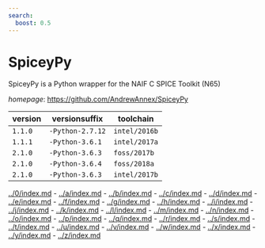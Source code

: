 ```yaml
---
search:
  boost: 0.5
---
```

# SpiceyPy

SpiceyPy is a Python wrapper for the NAIF C SPICE Toolkit (N65)

*homepage*: <https://github.com/AndrewAnnex/SpiceyPy>

version | versionsuffix | toolchain
--------|---------------|----------
``1.1.0`` | ``-Python-2.7.12`` | ``intel/2016b``
``1.1.1`` | ``-Python-3.6.1`` | ``intel/2017a``
``2.1.0`` | ``-Python-3.6.3`` | ``foss/2017b``
``2.1.0`` | ``-Python-3.6.4`` | ``foss/2018a``
``2.1.0`` | ``-Python-3.6.3`` | ``intel/2017b``

[../0/index.md](0) - [../a/index.md](a) - [../b/index.md](b) - [../c/index.md](c) - [../d/index.md](d) - [../e/index.md](e) - [../f/index.md](f) - [../g/index.md](g) - [../h/index.md](h) - [../i/index.md](i) - [../j/index.md](j) - [../k/index.md](k) - [../l/index.md](l) - [../m/index.md](m) - [../n/index.md](n) - [../o/index.md](o) - [../p/index.md](p) - [../q/index.md](q) - [../r/index.md](r) - [../s/index.md](s) - [../t/index.md](t) - [../u/index.md](u) - [../v/index.md](v) - [../w/index.md](w) - [../x/index.md](x) - [../y/index.md](y) - [../z/index.md](z)

